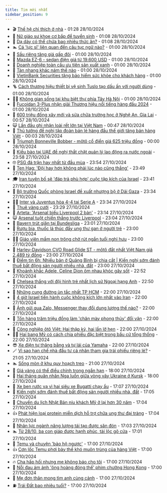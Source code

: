 ```yaml
---
title: Tim mới nhất
sidebar_position: 9
---
```


<!-- vnexpress-tin-moi-nhat:START -->
- 🎬 [Thế hệ chỉ thích ở nhà](https://vnexpress.net/the-he-chi-thich-o-nha-4808798.html) - 01:28 28/10/2024
- 🐎 [Nữ giáo sư khoe cơ bắp để tuyển sinh](https://vnexpress.net/nu-giao-su-khoe-co-bap-de-tuyen-sinh-4809059.html) - 01:08 28/10/2024
- 🦍 [Dạ dày có thể chứa bao nhiêu thức ăn?](https://vnexpress.net/da-day-co-the-chua-bao-nhieu-thuc-an-4808280.html) - 01:08 28/10/2024
- 🏊 [Cá &#39;lực sĩ&#39; liên quan đến câu tục ngữ nào?](https://vnexpress.net/ca-luc-si-lien-quan-den-cau-tuc-ngu-nao-4808523.html) - 01:00 28/10/2024
- 🎊 [Sầu riêng tăng giá gấp đôi](https://vnexpress.net/sau-rieng-tang-gia-gap-doi-4807446.html) - 01:00 28/10/2024
- 🎃 [Mazda EZ-6 - sedan điện giá từ 19.600 USD](https://vnexpress.net/mazda-ez-6-sedan-dien-gia-tu-19-600-usd-4808858.html) - 01:00 28/10/2024
- 🧰 [Doanh nghiệp toàn cầu ưu tiên sản xuất xanh](https://vnexpress.net/doanh-nghiep-toan-cau-uu-tien-san-xuat-xanh-4808995.html) - 01:00 28/10/2024
- 🔭 [Tàn nhang khác nám thế nào](https://vnexpress.net/tan-nhang-khac-nam-the-nao-4808776.html) - 01:00 28/10/2024
- 🫶 [VietinBank Securities tặng bảo hiểm sức khỏe cho khách hàng](https://vnexpress.net/vietinbank-securities-tang-bao-hiem-suc-khoe-cho-khach-hang-4808613.html) - 01:00 28/10/2024
- 🪜 [Cách thương hiệu thiết bị vệ sinh Tuslo tạo dấu ấn với người dùng](https://vnexpress.net/cach-thuong-hieu-thiet-bi-ve-sinh-tuslo-tao-dau-an-voi-nguoi-dung-4808245.html) - 01:00 28/10/2024
- 👨‍🏫 [Không gian sống tại khu biệt thự phía Tây Hà Nội](https://vnexpress.net/khong-gian-song-tai-khu-biet-thu-phia-tay-ha-noi-4808093.html) - 01:00 28/10/2024
- 🎊 [Fucoidan 3-Plus nhận giải Thương hiệu nổi tiếng hàng đầu 2024](https://vnexpress.net/fucoidan-3-plus-nhan-giai-thuong-hieu-noi-tieng-hang-dau-2024-4801710.html) - 01:00 28/10/2024
- 🎊 [600 triệu đồng xây mới và sửa chữa trường học ở Nghệ An, Gia Lai](https://vnexpress.net/600-trieu-dong-xay-moi-va-sua-chua-truong-hoc-o-nghe-an-gia-lai-4808605.html) - 00:57 28/10/2024
- 😺 [Lần đầu ghi nhận loài rết lớn tại Việt Nam](https://vnexpress.net/lan-dau-ghi-nhan-loai-ret-lon-tai-viet-nam-4809118.html) - 00:47 28/10/2024
- 🐘 [Thủ tướng đề nghị tập đoàn bán lẻ hàng đầu thế giới tăng bán hàng Việt](https://vnexpress.net/thu-tuong-de-nghi-tap-doan-ban-le-hang-dau-the-gioi-tang-ban-hang-viet-4809044.html) - 00:03 28/10/2024
- 🌁 [Triumph Bonneville Bobber - môtô cổ điển giá 625 triệu đồng](https://vnexpress.net/triumph-bonneville-bobber-moto-co-dien-gia-625-trieu-dong-4809083.html) - 00:00 28/10/2024
- 🐲 [Kiều bào tại UAE đề nghị thắt chặt quản lý lao động ra nước ngoài](https://vnexpress.net/kieu-bao-tai-uae-de-nghi-that-chat-quan-ly-lao-dong-ra-nuoc-ngoai-4809039.html) - 23:58 27/10/2024
- 🤓 [PSG đá trận hay nhất từ đầu mùa](https://vnexpress.net/psg-da-tran-hay-nhat-tu-dau-mua-4809115.html) - 23:54 27/10/2024
- 💪 [Ten Hag: &#39;Đội hay hơn không phải lúc nào cũng thắng&#39;](https://vnexpress.net/ten-hag-doi-hay-hon-khong-phai-luc-nao-cung-thang-4809113.html) - 23:49 27/10/2024
- 🎓 [Iran tuyên bố sẽ &#39;đáp trả phù hợp&#39; cuộc tập kích của Israel](https://vnexpress.net/iran-tuyen-bo-se-dap-tra-phu-hop-cuoc-tap-kich-cua-israel-4809107.html) - 23:41 27/10/2024
- 🫣 [Bộ trưởng Quốc phòng Israel đề xuất nhượng bộ ở Dải Gaza](https://vnexpress.net/bo-truong-quoc-phong-israel-de-xuat-nhuong-bo-o-dai-gaza-4809087.html) - 23:34 27/10/2024
- 🧑‍💻 [Inter và Juventus hòa 4-4 tại Serie A](https://vnexpress.net/inter-va-juventus-hoa-4-4-tai-serie-a-4809110.html) - 23:34 27/10/2024
- 🐲 [Thuê vàng cưới](https://vnexpress.net/thue-vang-cuoi-4807507.html) - 23:29 27/10/2024
- 🌝 [Arteta: &#39;Arsenal biếu Liverpool 2 bàn&#39;](https://vnexpress.net/arteta-arsenal-bieu-liverpool-2-ban-4809109.html) - 23:14 27/10/2024
- 😺 [Arsenal tuột chiến thắng trước Liverpool](https://vnexpress.net/arsenal-tuot-chien-thang-truoc-liverpool-4809102.html) - 23:04 27/10/2024
- 🐎 [Bayern trút giận tại Bundesliga](https://vnexpress.net/bayern-trut-gian-tai-bundesliga-4809105.html) - 23:01 27/10/2024
- 🎡 [Rượu bia, thuốc lá thúc đẩy ung thư gan ở người trẻ](https://vnexpress.net/ruou-bia-thuoc-la-thuc-day-ung-thu-gan-o-nguoi-tre-4808801.html) - 23:00 27/10/2024
- 👨‍🏫 [Giáo viên mầm non trông chờ rút ngắn tuổi nghỉ hưu](https://vnexpress.net/giao-vien-mam-non-trong-cho-rut-ngan-tuoi-nghi-huu-4808118.html) - 23:00 27/10/2024
- 🦆 [Harley-Davidson CVO Road Glide ST - môtô đắt nhất Việt Nam giá 2,489 tỷ đồng](https://vnexpress.net/harley-davidson-cvo-road-glide-st-moto-dat-nhat-viet-nam-gia-2-489-ty-dong-4808952.html) - 23:00 27/10/2024
- 🚦 [Điểm tin 6h: Nhiều bản ở Quảng Bình bị chia cắt | Kiến nghị sớm đánh thuế bất động sản người nhiều nhà, đất](https://vnexpress.net/diem-tin-6h-nhieu-ban-o-quang-binh-bi-chia-cat-kien-nghi-som-danh-thue-bat-dong-san-nguoi-nhieu-nha-dat-4809108.html) - 23:00 27/10/2024
- 💫 [Khoảnh khắc Adele, Celine Dion ôm nhau khóc gây sốt](https://vnexpress.net/khoanh-khac-adele-celine-dion-om-nhau-khoc-gay-sot-4809094.html) - 22:52 27/10/2024
- 🎉 [Chelsea thắng với đội hình trẻ nhất lịch sử Ngoại hạng Anh](https://vnexpress.net/chelsea-thang-voi-doi-hinh-tre-nhat-lich-su-ngoai-hang-anh-4809104.html) - 22:50 27/10/2024
- 🌋 [Những cung đường ùn tắc nhất TP HCM](https://vnexpress.net/nhung-cung-duong-un-tac-nhat-tp-hcm-4809036.html) - 22:00 27/10/2024
- 🤖 [4 giờ Israel tiến hành cuộc không kích lớn nhất vào Iran](https://vnexpress.net/4-gio-israel-tien-hanh-cuoc-khong-kich-lon-nhat-vao-iran-4809009.html) - 22:00 27/10/2024
- 🦏 [Ảnh gửi qua Zalo, Messenger thay đổi dung lượng thế nào?](https://vnexpress.net/anh-gui-qua-zalo-messenger-thay-doi-dung-luong-the-nao-4808628.html) - 22:00 27/10/2024
- 🦩 [Tốn hàng trăm triệu đồng làm &#39;chân mày phong thủy&#39; đổi vận](https://vnexpress.net/ton-hang-tram-trieu-dong-lam-chan-may-phong-thuy-doi-van-4808521.html) - 22:00 27/10/2024
- 👺 [Công nghiệp ôtô Việt: Hai thập kỷ, hai lần lỡ hẹn](https://vnexpress.net/cong-nghiep-oto-viet-hai-thap-ky-hai-lan-lo-hen-4807646.html) - 22:00 27/10/2024
- 🧑‍🏫 [Hai bang Mỹ có cách chia phiếu đặc biệt trong bầu cử tổng thống](https://vnexpress.net/hai-bang-my-co-cach-chia-phieu-dac-biet-trong-bau-cu-tong-thong-4807583.html) - 22:00 27/10/2024
- 😎 [Xe điện tự thăng bằng và tự lái của Yamaha](https://vnexpress.net/xe-dien-tu-thang-bang-va-tu-lai-cua-yamaha-4808936.html) - 22:00 27/10/2024
- 🪄 [Vì sao hạn chế nhà đầu tư cá nhân tham gia trái phiếu riêng lẻ?](https://vnexpress.net/vi-sao-han-che-nha-dau-tu-ca-nhan-tham-gia-trai-phieu-rieng-le-4804900.html) - 21:05 27/10/2024
- 🏊 [Sống mòn ở khu quy hoạch treo](https://vnexpress.net/song-mon-o-khu-quy-hoach-treo-4809096.html) - 21:00 27/10/2024
- 💃 [Giá vàng có thể điều chỉnh trong ngắn hạn](https://vnexpress.net/gia-vang-co-the-dieu-chinh-trong-ngan-han-4809074.html) - 18:00 27/10/2024
- 🦆 [Hai tháng quân nhân Nga luồn giữa vòng vây Ukraine ở Kursk](https://vnexpress.net/hai-thang-quan-nhan-nga-luon-giua-vong-vay-ukraine-o-kursk-4806713.html) - 18:00 27/10/2024
- 🎊 [Xe ben rước vạ vì hai siêu xe Bugatti chạy ẩu](https://vnexpress.net/xe-ben-ruoc-va-vi-hai-sieu-xe-bugatti-chay-au-4808657.html) - 17:07 27/10/2024
- 👺 [Kiến nghị sớm đánh thuế bất động sản người nhiều nhà, đất](https://vnexpress.net/kien-nghi-som-danh-thue-bat-dong-san-nguoi-nhieu-nha-dat-4809060.html) - 17:05 27/10/2024
- 🎡 [Chuyến du lịch Nhật Bản níu khách Mỹ ở lại hơn 30 năm](https://vnexpress.net/chuyen-du-lich-nhat-ban-niu-khach-my-o-lai-hon-30-nam-4808853.html) - 17:04 27/10/2024
- 👍 [Phát hiện loại protein miễn dịch hỗ trợ chữa ung thư đại tràng](https://vnexpress.net/phat-hien-loai-protein-mien-dich-ho-tro-chua-ung-thu-dai-trang-4808601.html) - 17:04 27/10/2024
- 🐎 [Nhân lực ngành năng lượng tái tạo được săn đón](https://vnexpress.net/nhan-luc-nganh-nang-luong-tai-tao-duoc-san-don-4805847.html) - 17:03 27/10/2024
- 🏊 [Từ 28/10, ba con giáp được hạnh phúc, tài lộc gõ cửa](https://vnexpress.net/tu-28-10-ba-con-giap-duoc-hanh-phuc-tai-loc-go-cua-4808034.html) - 17:01 27/10/2024
- 🦩 [Temu và chuyện &#39;bảo hộ ngược&#39;](https://vnexpress.net/temu-va-chuyen-bao-ho-nguoc-4809088.html) - 17:00 27/10/2024
- 👍 [Cơn lốc Temu phơi bày thế khó muôn trùng của hàng Việt](https://vnexpress.net/con-loc-temu-phoi-bay-the-kho-muon-trung-cua-hang-viet-4809051.html) - 17:00 27/10/2024
- 🔥 [Cha hấp hối nhưng mẹ không báo cho tôi](https://vnexpress.net/cha-hap-hoi-nhung-me-khong-bao-cho-toi-4809035.html) - 17:00 27/10/2024
- 💄 [Nỗi đau ám ảnh &#39;ông hoàng đóng thế&#39; phim chưởng Hong Kong](https://vnexpress.net/noi-dau-am-anh-ong-hoang-dong-the-phim-chuong-hong-kong-4808944.html) - 17:00 27/10/2024
- 🤡 [Mẹ đơn thân mong tìm anh cùng cảnh](https://vnexpress.net/me-don-than-mong-tim-anh-cung-canh-4808918.html) - 17:00 27/10/2024
- ⛽️ [Trái Đất bao nhiêu tuổi?](https://vnexpress.net/trai-dat-bao-nhieu-tuoi-4808806.html) - 17:00 27/10/2024<!-- vnexpress-tin-moi-nhat:END -->
